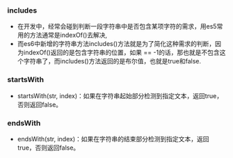 ### includes

- 在开发中，经常会碰到判断一段字符串中是否包含某项字符的需求，用es5常用的方法通常是indexOf()去解决,
- 而es6中新增的字符串方法includes()方法就是为了简化这种需求的判断，因为indexOf()返回的是包含字符串的位置，如果 == -1的话，那也就是不包含这个字符串了，而includes()方法返回的是布尔值，也就是true和false.

### startsWith

- startsWith(str, index)：如果在字符串起始部分检测到指定文本，返回true，否则返回false。

### endsWith

- endsWith(str, index)：如果在字符串的结束部分检测到指定文本，返回true，否则返回false。

